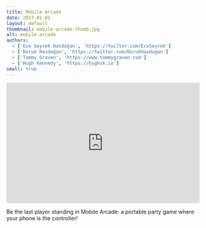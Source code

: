 ```yaml
---
title: Mobile Arcade
date: 2017-01-01
layout: default
thumbnail: mobile-arcade-thumb.jpg
alt: mobile-arcade
authors:
  - ['Ece Seyrek Hasdoğan', 'https://twitter.com/EceSeyrek']
  - ['Doruk Hasdoğan', 'https://twitter.com/DorukHasdogan']
  - ['Tommy Graven', 'https://www.tommygraven.com']
  - ['Hugh Kennedy', 'https://hughsk.io']
small: true
---
```


<iframe width="100%" height="315" src="https://www.youtube.com/embed/GurdMvxtrug" frameborder="0" allow="encrypted-media" allowfullscreen></iframe>

Be the last player standing in Mobile Arcade: a portable party game where your phone is the controller!
